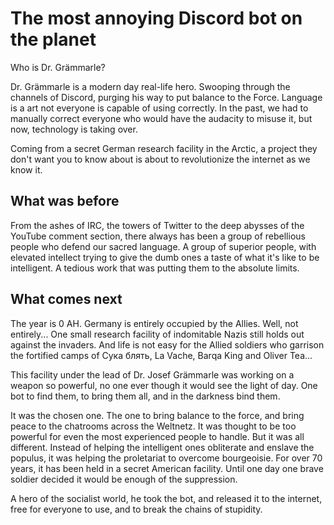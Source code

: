 # The most annoying Discord bot on the planet
Who is Dr. Grämmarle?

Dr. Grämmarle is a modern day real-life hero. Swooping through the channels of Discord, purging his way
to put balance to the Force. Language is a art not everyone is capable of using correctly. In the past, we had
to manually correct everyone who would have the audacity to misuse it, but now, technology is taking over.

Coming from a secret German research facility in the Arctic, a project they don't want you to know about
is about to revolutionize the internet as we know it.

## What was before

From the ashes of IRC, the towers of Twitter to the deep abysses of the YouTube comment section, there
always has been a group of rebellious people who defend our sacred language. A group of superior people, with
elevated intellect trying to give the dumb ones a taste of what it's like to be intelligent. A tedious
work that was putting them to the absolute limits.

## What comes next

The year is 0 AH. Germany is entirely occupied by the Allies. Well, not entirely...
One small research facility of indomitable Nazis still holds out against the invaders.
And life is not easy for the Allied soldiers who garrison the fortified camps of Сука блять, La Vache,
Barqa King and Oliver Tea...

This facility under the lead of Dr. Josef Grämmarle was working on a weapon so powerful, no one ever though
it would see the light of day.
One bot to find them, to bring them all, and in the darkness bind them.

It was the chosen one. The one to bring balance to the force, and bring peace to the chatrooms across the
Weltnetz. It was thought to be too powerful for even the most experienced people to handle. But it was all different.
Instead of helping the intelligent ones obliterate and enslave the populus, it was helping the proletariat to overcome
bourgeoisie. For over 70 years, it has been held in a secret American facility. Until one day one brave soldier
decided it would be enough of the suppression.

A hero of the socialist world, he took the bot, and released it to the internet, free for everyone to use,
and to break the chains of stupidity.